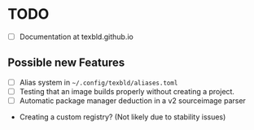 # TODO

- [ ] Documentation at texbld.github.io

## Possible new Features

- [ ] Alias system in `~/.config/texbld/aliases.toml`
- [ ] Testing that an image builds properly without creating a project.
- [ ] Automatic package manager deduction in a v2 sourceimage parser
- Creating a custom registry? (Not likely due to stability issues)
